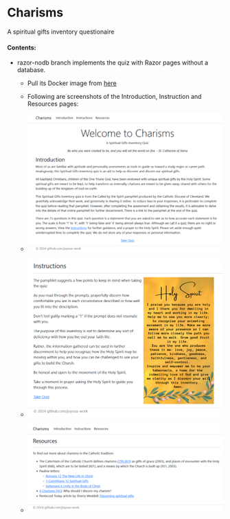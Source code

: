 # Charisms
A spiritual gifts inventory questionaire

#### Contents:
* razor-nodb branch implements the quiz with Razor pages without a database.
  * Pull its Docker image from [here](https://hub.docker.com/r/joyouswork/Charisms)
  * Following are screenshots of the Introduction, Instruction and Resources pages:

  * ![introduction_snapshot](https://github.com/joyous-work/Charisms/blob/razor-nodb/Screenshots/introduction.png)

  * ![instructions_snapshot](https://github.com/joyous-work/Charisms/blob/razor-nodb/Screenshots/instructions.png)

  * ![resources_snapshot](https://github.com/joyous-work/Charisms/blob/razor-nodb/Screenshots/resources.png)
